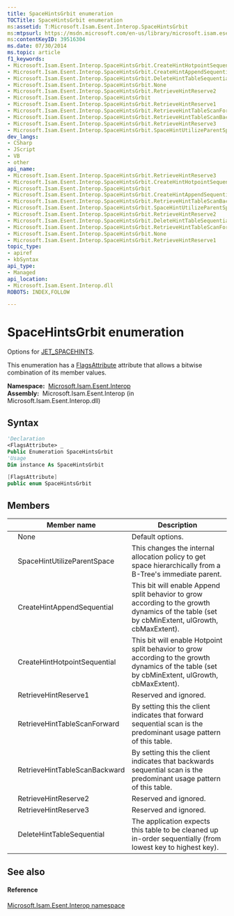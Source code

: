 ```yaml
---
title: SpaceHintsGrbit enumeration
TOCTitle: SpaceHintsGrbit enumeration
ms:assetid: T:Microsoft.Isam.Esent.Interop.SpaceHintsGrbit
ms:mtpsurl: https://msdn.microsoft.com/en-us/library/microsoft.isam.esent.interop.spacehintsgrbit(v=EXCHG.10)
ms:contentKeyID: 39516304
ms.date: 07/30/2014
ms.topic: article
f1_keywords:
- Microsoft.Isam.Esent.Interop.SpaceHintsGrbit.CreateHintHotpointSequential
- Microsoft.Isam.Esent.Interop.SpaceHintsGrbit.CreateHintAppendSequential
- Microsoft.Isam.Esent.Interop.SpaceHintsGrbit.DeleteHintTableSequential
- Microsoft.Isam.Esent.Interop.SpaceHintsGrbit.None
- Microsoft.Isam.Esent.Interop.SpaceHintsGrbit.RetrieveHintReserve2
- Microsoft.Isam.Esent.Interop.SpaceHintsGrbit
- Microsoft.Isam.Esent.Interop.SpaceHintsGrbit.RetrieveHintReserve1
- Microsoft.Isam.Esent.Interop.SpaceHintsGrbit.RetrieveHintTableScanForward
- Microsoft.Isam.Esent.Interop.SpaceHintsGrbit.RetrieveHintTableScanBackward
- Microsoft.Isam.Esent.Interop.SpaceHintsGrbit.RetrieveHintReserve3
- Microsoft.Isam.Esent.Interop.SpaceHintsGrbit.SpaceHintUtilizeParentSpace
dev_langs:
- CSharp
- JScript
- VB
- other
api_name: 
- Microsoft.Isam.Esent.Interop.SpaceHintsGrbit.RetrieveHintReserve3
- Microsoft.Isam.Esent.Interop.SpaceHintsGrbit.CreateHintHotpointSequential
- Microsoft.Isam.Esent.Interop.SpaceHintsGrbit
- Microsoft.Isam.Esent.Interop.SpaceHintsGrbit.CreateHintAppendSequential
- Microsoft.Isam.Esent.Interop.SpaceHintsGrbit.RetrieveHintTableScanBackward
- Microsoft.Isam.Esent.Interop.SpaceHintsGrbit.SpaceHintUtilizeParentSpace
- Microsoft.Isam.Esent.Interop.SpaceHintsGrbit.RetrieveHintReserve2
- Microsoft.Isam.Esent.Interop.SpaceHintsGrbit.DeleteHintTableSequential
- Microsoft.Isam.Esent.Interop.SpaceHintsGrbit.RetrieveHintTableScanForward
- Microsoft.Isam.Esent.Interop.SpaceHintsGrbit.None
- Microsoft.Isam.Esent.Interop.SpaceHintsGrbit.RetrieveHintReserve1
topic_type: 
- apiref
- kbSyntax
api_type: 
- Managed
api_location: 
- Microsoft.Isam.Esent.Interop.dll
ROBOTS: INDEX,FOLLOW

---
```


# SpaceHintsGrbit enumeration

Options for [JET_SPACEHINTS](dn351095\(v=exchg.10\).md).

This enumeration has a [FlagsAttribute](https://docs.microsoft.com/dotnet/api/system.flagsattribute?redirectedfrom=MSDN) attribute that allows a bitwise combination of its member values.

**Namespace:**  [Microsoft.Isam.Esent.Interop](hh596136\(v=exchg.10\).md)  
**Assembly:**  Microsoft.Isam.Esent.Interop (in Microsoft.Isam.Esent.Interop.dll)

## Syntax

``` vb
'Declaration
<FlagsAttribute> _
Public Enumeration SpaceHintsGrbit
'Usage
Dim instance As SpaceHintsGrbit
```

``` csharp
[FlagsAttribute]
public enum SpaceHintsGrbit
```

## Members

<table>
<thead>
<tr class="header">
<th></th>
<th>Member name</th>
<th>Description</th>
</tr>
</thead>
<tbody>
<tr class="odd">
<td></td>
<td>None</td>
<td>Default options.</td>
</tr>
<tr class="even">
<td></td>
<td>SpaceHintUtilizeParentSpace</td>
<td>This changes the internal allocation policy to get space hierarchically from a B-Tree's immediate parent.</td>
</tr>
<tr class="odd">
<td></td>
<td>CreateHintAppendSequential</td>
<td>This bit will enable Append split behavior to grow according to the growth dynamics of the table (set by cbMinExtent, ulGrowth, cbMaxExtent).</td>
</tr>
<tr class="even">
<td></td>
<td>CreateHintHotpointSequential</td>
<td>This bit will enable Hotpoint split behavior to grow according to the growth dynamics of the table (set by cbMinExtent, ulGrowth, cbMaxExtent).</td>
</tr>
<tr class="odd">
<td></td>
<td>RetrieveHintReserve1</td>
<td>Reserved and ignored.</td>
</tr>
<tr class="even">
<td></td>
<td>RetrieveHintTableScanForward</td>
<td>By setting this the client indicates that forward sequential scan is the predominant usage pattern of this table.</td>
</tr>
<tr class="odd">
<td></td>
<td>RetrieveHintTableScanBackward</td>
<td>By setting this the client indicates that backwards sequential scan is the predominant usage pattern of this table.</td>
</tr>
<tr class="even">
<td></td>
<td>RetrieveHintReserve2</td>
<td>Reserved and ignored.</td>
</tr>
<tr class="odd">
<td></td>
<td>RetrieveHintReserve3</td>
<td>Reserved and ignored.</td>
</tr>
<tr class="even">
<td></td>
<td>DeleteHintTableSequential</td>
<td>The application expects this table to be cleaned up in-order sequentially (from lowest key to highest key).</td>
</tr>
</tbody>
</table>


## See also

#### Reference

[Microsoft.Isam.Esent.Interop namespace](hh596136\(v=exchg.10\).md)

